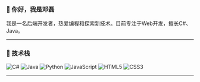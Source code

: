 ### 👋 你好，我是邓磊
<!--
[![Linkedin Badge](https://img.shields.io/badge/-JohnDoe-blue?style=flat-square&logo=Linkedin&logoColor=white&link=https://www.linkedin.com/in/johndoe/)](https://www.linkedin.com/in/johndoe/)
[![Twitter Badge](https://img.shields.io/badge/-@johndoe-1ca0f1?style=flat-square&labelColor=1ca0f1&logo=twitter&logoColor=white&link=https://twitter.com/johndoe)](https://twitter.com/johndoe)
[![Gmail Badge](https://img.shields.io/badge/-johndoe@gmail.com-c14438?style=flat-square&logo=Gmail&logoColor=white&link=mailto:johndoe@gmail.com)](mailto:johndoe@gmail.com)-->

我是一名后端开发者，热爱编程和探索新技术。目前专注于Web开发，擅长C#、Java。

---

### 🧰 技术栈

![C#](https://img.shields.io/badge/-CSharp-black?style=flat-square&logo=CSharp)
![Java](https://img.shields.io/badge/-Java-black?style=flat-square&logo=Java)
![Python](https://img.shields.io/badge/-Python-black?style=flat-square&logo=Python)
![JavaScript](https://img.shields.io/badge/-JavaScript-black?style=flat-square&logo=javascript)
![HTML5](https://img.shields.io/badge/-HTML5-black?style=flat-square&logo=html5)
![CSS3](https://img.shields.io/badge/-CSS3-black?style=flat-square&logo=css3)

<!--
---

### 🔥 我的最新项目

#### 🚀 [项目1名称](https://github.com/johndoe/project1)

项目1是一个基于React和Node.js的Web应用程序,用于...主要功能包括...

#### 🚀 [项目2名称](https://github.com/johndoe/project2)  

项目2是一款使用Python和Django框架开发的博客系统...

#### 🚀 [项目3名称](https://github.com/johndoe/project3)

项目3是一个基于Java的桌面应用程序,能够... -->

---
<!--
### ⚡ 最新文章

- [如何优化React应用的性能](https://johndoe.com/blog/react-perf-optimizations)
- [Node.js开发实践指南](https://johndoe.com/blog/node-guide)
- [Python数据分析入门](https://johndoe.com/blog/intro-to-data-analysis)
-->
<!--
---

### 📊 GitHub统计数据

<img align="left" src="https://github-readme-stats.vercel.app/api?username=denglei1024&show_icons=true&theme=tokyonight" />
<img align="left" src="https://github-readme-stats.vercel.app/api/top-langs/?username=denglei1024&theme=tokyonight" />
-->
